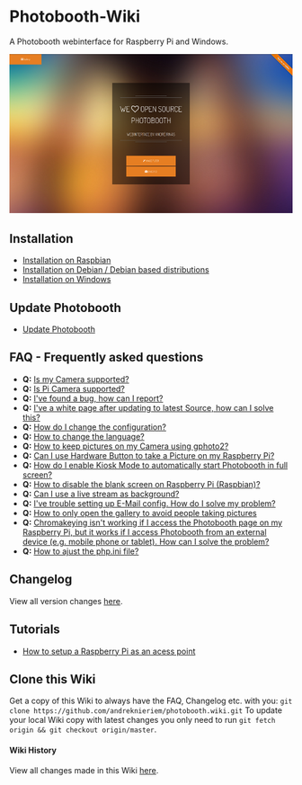 # Photobooth-Wiki

A Photobooth webinterface for Raspberry Pi and Windows.

![](images/start.png)

## Installation

* [Installation on Raspbian](Installation-on-Debian)
* [Installation on Debian / Debian based distributions](Installation-on-Debian#installation-on-debian--debian-based-distributions)
* [Installation on Windows](Installation-on-Windows)

## Update Photobooth

* [Update Photobooth](Update-Photobooth)

## FAQ - Frequently asked questions

* **Q:** [Is my Camera supported?](FAQ#is-my-camera-supported)
* **Q:** [Is Pi Camera supported?](FAQ#is-pi-camera-supported)
* **Q:** [I've found a bug, how can I report?](FAQ#ive-a-white-page-after-updating-to-latest-source-how-can-i-solve-this)
* **Q:** [I've a white page after updating to latest Source, how can I solve this?](FAQ#ive-a-white-page-after-updating-to-latest-source-how-can-i-solve-this)
* **Q:** [How do I change the configuration?](FAQ#how-do-i-change-the-configuration)
* **Q:** [How to change the language?](FAQ#how-do-i-change-the-configuration)
* **Q:** [How to keep pictures on my Camera using gphoto2?](FAQ#how-to-keep-pictures-on-my-camera-using-gphoto2)
* **Q:** [Can I use Hardware Button to take a Picture on my Raspberry Pi?](FAQ#can-i-use-hardware-button-to-take-a-picture-on-my-raspberry-pi)
* **Q:** [How do I enable Kiosk Mode to automatically start Photobooth in full screen?](FAQ#how-do-i-enable-kiosk-mode-to-automatically-start-photobooth-in-full-screen)
* **Q:** [How to disable the blank screen on Raspberry Pi (Raspbian)?](FAQ#how-to-disable-the-blank-screen-on-raspberry-pi-raspbian)
* **Q:** [Can I use a live stream as background?](FAQ#can-i-use-a-live-stream-as-background)
* **Q:** [I've trouble setting up E-Mail config. How do I solve my problem?](FAQ#ive-trouble-setting-up-e-mail-config-how-do-i-solve-my-problem)
* **Q:** [How to only open the gallery to avoid people taking pictures](FAQ#how-to-only-open-the-gallery-to-avoid-people-taking-pictures)
* **Q:** [Chromakeying isn't working if I access the Photobooth page on my Raspberry Pi, but it works if I access Photobooth from an external device (e.g. mobile phone or tablet). How can I solve the problem?](FAQ#chromakeying-isnt-working-if-i-access-the-photobooth-page-on-my-raspberry-pi-but-it-works-if-i-access-photobooth-from-an-external-device-eg-mobile-phone-or-tablet-how-can-i-solve-the-problem)
* **Q:** [How to ajust the php.ini file?](FAQ#how-to-ajust-the-phpini-file)

## Changelog
View all version changes [here](changelog).

## Tutorials

* [How to setup a Raspberry Pi as an acess point](RPi-as-acess-point)

## Clone this Wiki
Get a copy of this Wiki to always have the FAQ, Changelog etc. with you:
`git clone https://github.com/andreknieriem/photobooth.wiki.git`
To update your local Wiki copy with latest changes you only need to run `git fetch origin && git checkout origin/master`.

#### Wiki History
View all changes made in this Wiki [here](_history).